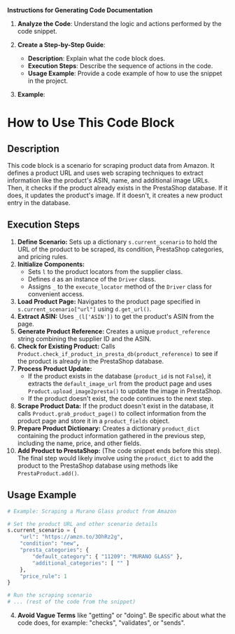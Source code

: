 **Instructions for Generating Code Documentation**

1. **Analyze the Code**: Understand the logic and actions performed by the code snippet.

2. **Create a Step-by-Step Guide**:
    - **Description**: Explain what the code block does.
    - **Execution Steps**: Describe the sequence of actions in the code.
    - **Usage Example**: Provide a code example of how to use the snippet in the project.

3. **Example**:

How to Use This Code Block
=========================================================================================

Description
-------------------------
This code block is a scenario for scraping product data from Amazon. It defines a product URL and uses web scraping techniques to extract information like the product's ASIN, name, and additional image URLs. Then, it checks if the product already exists in the PrestaShop database. If it does, it updates the product's image. If it doesn't, it creates a new product entry in the database. 

Execution Steps
-------------------------
1. **Define Scenario:** Sets up a dictionary `s.current_scenario` to hold the URL of the product to be scraped, its condition, PrestaShop categories, and pricing rules.
2. **Initialize Components:**
    - Sets `l` to the product locators from the supplier class.
    - Defines `d` as an instance of the `Driver` class.
    - Assigns `_` to the `execute_locator` method of the `Driver` class for convenient access.
3. **Load Product Page:** Navigates to the product page specified in `s.current_scenario["url"]` using `d.get_url()`.
4. **Extract ASIN:**  Uses `_(l['ASIN'])` to get the product's ASIN from the page.
5. **Generate Product Reference:** Creates a unique `product_reference` string combining the supplier ID and the ASIN.
6. **Check for Existing Product:** Calls `Product.check_if_product_in_presta_db(product_reference)` to see if the product is already in the PrestaShop database.
7. **Process Product Update:** 
    - If the product exists in the database (`product_id` is not `False`), it extracts the `default_image_url` from the product page and uses `Product.upload_image2presta()` to update the image in PrestaShop. 
    - If the product doesn't exist, the code continues to the next step.
8. **Scrape Product Data:** If the product doesn't exist in the database, it calls `Product.grab_product_page()` to collect information from the product page and store it in a `product_fields` object.
9. **Prepare Product Dictionary:**  Creates a dictionary `product_dict` containing the product information gathered in the previous step, including the name, price, and other fields.
10. **Add Product to PrestaShop:** (The code snippet ends before this step). The final step would likely involve using the `product_dict` to add the product to the PrestaShop database using methods like `PrestaProduct.add()`.


Usage Example
-------------------------

```python
# Example: Scraping a Murano Glass product from Amazon

# Set the product URL and other scenario details
s.current_scenario = {
    "url": "https://amzn.to/3OhRz2g",
    "condition": "new",
    "presta_categories": {
        "default_category": { "11209": "MURANO GLASS" },
        "additional_categories": [ "" ]
    },
    "price_rule": 1
}

# Run the scraping scenario
# ... (rest of the code from the snippet)
```

4. **Avoid Vague Terms** like "getting" or "doing". Be specific about what the code does, for example: "checks", "validates", or "sends".